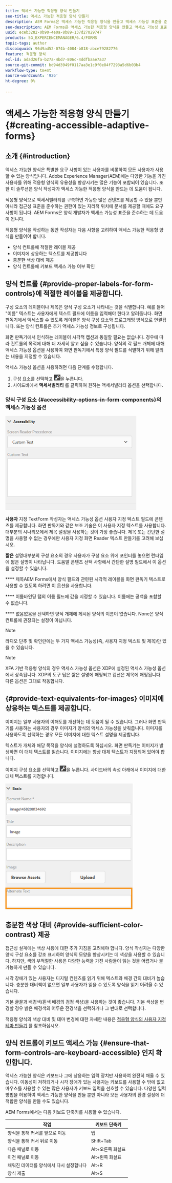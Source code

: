 ```yaml
---
title: 액세스 가능한 적응형 양식 만들기
seo-title: 액세스 가능한 적응형 양식 만들기
description: AEM Forms은 액세스 가능한 적응형 양식을 만들고 액세스 가능성 표준을 준수하는 데 도움이 되는 도구 및 도구를 제공합니다.
seo-description: AEM Forms은 액세스 가능한 적응형 양식을 만들고 액세스 가능성 표준을 준수하는 데 도움이 되는 도구 및 도구를 제공합니다.
uuid: eceb3282-0b90-4e0a-8b89-137d27029747
products: SG_EXPERIENCEMANAGER/6.4/FORMS
topic-tags: author
discoiquuid: 96d9ad52-074b-4084-b818-abce79282776
feature: 적응형 양식
exl-id: adad26fa-b27a-4bd7-806c-4ddfbaae7a37
source-git-commit: bd94d3949f0117aa3e1c9f0e84f7293a5d6b03b4
workflow-type: tm+mt
source-wordcount: '926'
ht-degree: 0%

---
```


# 액세스 가능한 적응형 양식 만들기 {#creating-accessible-adaptive-forms}

## 소개 {#introduction}

액세스 가능한 양식은 특별한 요구 사항이 있는 사용자를 비롯하여 모든 사용자가 사용할 수 있는 양식입니다. Adobe Experience Manager(AEM)에는 다양한 기능을 가진 사용자를 위해 적응형 양식의 유용성을 향상시키는 많은 기능이 포함되어 있습니다. 또한 이 솔루션은 양식 작성자가 액세스 가능한 적응형 양식을 만드는 데 도움이 됩니다.

적응형 양식으로 액세서빌러티를 구축하면 가능한 많은 컨텐츠를 제공할 수 있을 뿐만 아니라 접근성 표준을 준수하는 권한이 있는 지리적 위치에 문서를 제공할 때에도 요구 사항이 됩니다. AEM Forms은 양식 개발자가 액세스 가능성 표준을 준수하는 데 도움이 됩니다.

적응형 양식을 작성하는 동안 작성자는 다음 사항을 고려하여 액세스 가능한 적응형 양식을 만들어야 합니다.

* 양식 컨트롤에 적절한 레이블 제공
* 이미지에 상응하는 텍스트를 제공합니다
* 충분한 색상 대비 제공
* 양식 컨트롤에 키보드 액세스 가능 여부 확인

## 양식 컨트롤 {#provide-proper-labels-for-form-controls}에 적절한 레이블을 제공합니다.

구성 요소의 레이블이나 제목은 양식 구성 요소가 나타내는 것을 식별합니다. 예를 들어 &quot;이름&quot; 텍스트는 사용자에게 텍스트 필드에 이름을 입력해야 한다고 알려줍니다. 화면 판독기에서 액세스할 수 있도록 레이블은 양식 구성 요소와 프로그래밍 방식으로 연결됩니다. 또는 양식 컨트롤은 추가 액세스 가능성 정보로 구성됩니다.

화면 판독기에서 인식하는 레이블이 시각적 캡션과 동일할 필요는 없습니다. 경우에 따라 컨트롤의 목적에 대해 더 자세히 알고 싶을 수 있습니다. 양식의 각 필드 개체에 대해 액세스 가능성 옵션을 사용하여 화면 판독기에서 특정 양식 필드를 식별하기 위해 알리는 내용을 지정할 수 있습니다.

액세스 가능성 옵션을 사용하려면 다음 단계를 수행합니다.

1. 구성 요소를 선택하고 ![cmppr](assets/cmppr.png)을 누릅니다.
1. 사이드바에서 **액세서빌러티** 를 클릭하여 원하는 액세서빌러티 옵션을 선택합니다.

### 양식 구성 요소 {#accessibility-options-in-form-components}의 액세스 가능성 옵션

![양식 구성 요소의 액세스 가능성 옵션](assets/accessibility-options.png)

**사용자** 지정 TextForm 작성자는 액세스 가능성 옵션 사용자 지정 텍스트 필드에 콘텐츠를 제공합니다. 화면 판독기와 같은 보조 기술은 이 사용자 지정 텍스트를 사용합니다. 대부분의 시나리오에서 제목 설정을 사용하는 것이 가장 좋습니다. 제목 또는 간단한 설명을 사용할 수 없는 경우에만 사용자 지정 화면 Reader 텍스트 만들기를 고려해 보십시오.

**짧은** 설명대부분의 구성 요소의 경우 사용자가 구성 요소 위에 포인터를 놓으면 런타임에 짧은 설명이 나타납니다. 도움말 콘텐츠 선택 사항에서 간단한 설명 필드에서 이 옵션을 설정할 수 있습니다.

**** 제목AEM Forms에서 양식 필드와 관련된 시각적 레이블을 화면 판독기 텍스트로 사용할 수 있도록 하려면 이 옵션을 사용합니다.

**** 이름바인딩 탭의 이름 필드에 값을 지정할 수 있습니다. 이름에는 공백을 포함할 수 없습니다.

**** 없음없음을 선택하면 양식 개체에 게시된 양식의 이름이 없습니다. None은 양식 컨트롤에 권장되는 설정이 아닙니다.

>[!NOTE]
>
>라디오 단추 및 확인란에는 두 가지 액세스 가능성(즉, 사용자 지정 텍스트 및 제목)만 있을 수 있습니다.

>[!NOTE]
>
>XFA 기반 적응형 양식의 경우 액세스 가능성 옵션은 XDP에 설정된 액세스 가능성 옵션에서 상속됩니다. XDP의 도구 팁은 짧은 설명에 매핑되고 캡션은 제목에 매핑됩니다. 다른 옵션은 그대로 작동합니다.

## {#provide-text-equivalents-for-images} 이미지에 상응하는 텍스트를 제공합니다.

이미지는 일부 사용자의 이해도를 개선하는 데 도움이 될 수 있습니다. 그러나 화면 판독기를 사용하는 사용자의 경우 이미지가 양식의 액세스 가능성을 낮춰줍니다. 이미지를 사용하도록 선택하는 경우 모든 이미지에 대한 텍스트 설명을 제공합니다.

텍스트가 개체와 해당 목적을 양식에 설명하도록 하십시오. 화면 판독기는 이미지가 발생하면 이 대체 텍스트를 읽습니다. 이미지에는 항상 대체 텍스트가 지정되어 있어야 합니다.

이미지 구성 요소를 선택하고 ![cmppr](assets/cmppr.png)을 누릅니다. 사이드바의 속성 아래에서 이미지에 대한 대체 텍스트를 지정합니다.

![이미지에 대한 대체 텍스트](assets/image-properties.png)

## 충분한 색상 대비 {#provide-sufficient-color-contrast} 제공

접근성 설계에는 색상 사용에 대한 추가 지침을 고려해야 합니다. 양식 작성자는 다양한 양식 구성 요소를 강조 표시하여 양식의 모양을 향상시키는 데 색상을 사용할 수 있습니다. 하지만, 색의 부적절한 사용은 다양한 능력을 가진 사람들이 읽는 것을 어렵거나 불가능하게 만들 수 있습니다.

시각 장애가 있는 사용자는 디지털 컨텐츠를 읽기 위해 텍스트와 배경 간의 대비가 높습니다. 충분한 대비책이 없으면 일부 사용자가 읽을 수 있도록 양식을 읽기 어려울 수 있습니다.

기본 글꼴과 배경색(흰색 배경의 검정 색상)을 사용하는 것이 좋습니다. 기본 색상을 변경할 경우 밝은 배경색의 어두운 전경색을 선택하거나 그 반대로 선택합니다.

적응형 양식의 색상 대비 및 테마 변경에 대한 자세한 내용은 [적응형 양식의 사용자 지정 테마 만들기](/help/forms/using/creating-custom-adaptive-form-themes.md) 를 참조하십시오.

## 양식 컨트롤이 키보드 액세스 가능 {#ensure-that-form-controls-are-keyboard-accessible} 인지 확인합니다.

액세스 가능한 양식은 키보드나 그에 상응하는 입력 장치만 사용하여 완전히 채울 수 있습니다. 이동성이 저하되거나 시각 장애가 있는 사용자는 키보드를 사용할 수 밖에 없고 마우스를 사용할 수 있는 많은 사용자가 키보드 입력을 선호할 수 있습니다. 다양한 입력 방법을 허용하여 액세스 가능한 양식을 만들 뿐만 아니라 모든 사용자의 환경 설정에 더 적합한 양식을 만들 수도 있습니다.

AEM Forms에서는 다음 키보드 단축키를 사용할 수 있습니다.

| 작업 | 키보드 단축키 |
|---|---|
| 양식을 통해 커서를 앞으로 이동 | 탭 |
| 양식을 통해 커서 뒤로 이동 | Shift+Tab |
| 다음 패널로 이동 | Alt+오른쪽 화살표 |
| 이전 패널로 이동 | Alt+왼쪽 화살표 |
| 채워진 데이터를 양식에서 다시 설정합니다 | Alt+R |
| 양식 제출 | Alt+S | configuring-watched-folder-endpoints.md |

